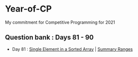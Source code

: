 # Year-of-CP
My commitment for Competitive Programming for 2021

## Question bank : Days 81 - 90
- Day 81 : [Single Element in a Sorted Array](https://leetcode.com/problems/single-element-in-a-sorted-array/) | [Summary Ranges](https://leetcode.com/problems/summary-ranges/)